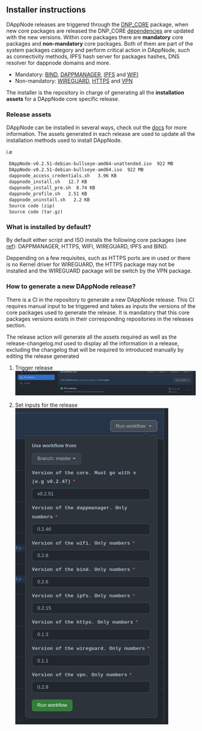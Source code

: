 ## Installer instructions

DAppNode releases are triggered through the [DNP_CORE](https://github.com/dappnode/DNP_CORE) package, when new core packages are released the DNP_CORE [dependencies](https://github.com/dappnode/DNP_CORE/blob/fc0891669870407f3673a8a6273df780efadd902/dappnode_package.json#L23) are updated with the new versions. Within core packages there are **mandatory** core packages and **non-mandatory** core packages. Both of them are part of the system packages category and perform critical action in DAppNode, such as connectivity methods, IPFS hash server for packages hashes, DNS resolver for dappnode domains and more.

- Mandatory: [BIND](https://github.com/dappnode/DNP_BIND), [DAPPMANAGER](https://github.com/dappnode/DNP_DAPPMANAGER), [IPFS](https://github.com/dappnode/DNP_IPFS) and [WIFI](https://github.com/dappnode/DNP_WIFI)
- Non-mandatory: [WIREGUARD](https://github.com/dappnode/DNP_WIREGUARD), [HTTPS](https://github.com/dappnode/DNP_HTTPS) and [VPN](https://github.com/dappnode/DNP_VPN)

The installer is the repository in charge of generating all the **installation assets** for a DAppNode core specific release.

### Release assets

DAppNode can be installed in several ways, check out the [docs]() for more information. The assets generated in each release are used to update all the installation methods used to install DAppNode.

i.e

```
 DAppNode-v0.2.51-debian-bullseye-amd64-unattended.iso  922 MB
 DAppNode-v0.2.51-debian-bullseye-amd64.iso  922 MB
 dappnode_access_credentials.sh   3.96 KB
 dappnode_install.sh   12.7 KB
 dappnode_install_pre.sh  8.74 KB
 dappnode_profile.sh   2.51 KB
 dappnode_uninstall.sh   2.2 KB
 Source code (zip)
 Source code (tar.gz)
```

### What is installed by default?

By default either script and ISO installs the following core packages (see [ref](https://github.com/dappnode/DAppNode/blob/bdf4bf52a8c18b864a91bec6d625f8de206a2074/iso/scripts/download_core.sh#L17)): DAPPMANAGER, HTTPS, WIFI, WIREGUARD, IPFS and BIND.

Deppending on a few requisites, such as HTTPS ports are in used or there is no Kernel driver for WIREGUARD, the HTTPS package may not be installed and the WIREGUARD package will be switch by the VPN package.

### How to generate a new DAppNode release?

There is a CI in the repository to generate a new DAppNode release. This CI requires manual input to be triggered and takes as inputs the versions of the core packages used to generate the release. It is mandatory that this core packages versions exists in their corresponding repositories in the releases section.

The release action will generate all the assets required as well as the release-changelog.md used to display all the information in a release, excluding the changelog that will be required to introduced manually by editing the release generated

1. Trigger release
   ![](trigger-release.png)

2. Set inputs for the release
   ![](inputs-release.png)
